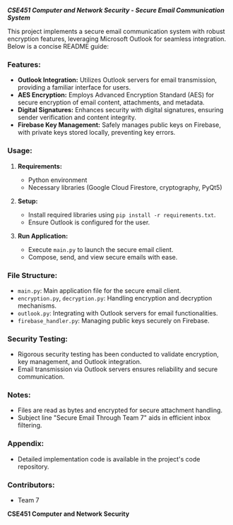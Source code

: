 ***CSE451 Computer and Network Security - Secure Email Communication System***

This project implements a secure email communication system with robust encryption features, leveraging Microsoft Outlook for seamless integration. Below is a concise README guide:

### Features:
- **Outlook Integration:** Utilizes Outlook servers for email transmission, providing a familiar interface for users.
- **AES Encryption:** Employs Advanced Encryption Standard (AES) for secure encryption of email content, attachments, and metadata.
- **Digital Signatures:** Enhances security with digital signatures, ensuring sender verification and content integrity.
- **Firebase Key Management:** Safely manages public keys on Firebase, with private keys stored locally, preventing key errors.

### Usage:
1. **Requirements:**
   - Python environment
   - Necessary libraries (Google Cloud Firestore, cryptography, PyQt5)

2. **Setup:**
   - Install required libraries using `pip install -r requirements.txt`.
   - Ensure Outlook is configured for the user.

3. **Run Application:**
   - Execute `main.py` to launch the secure email client.
   - Compose, send, and view secure emails with ease.

### File Structure:
- `main.py`: Main application file for the secure email client.
- `encryption.py`, `decryption.py`: Handling encryption and decryption mechanisms.
- `outlook.py`: Integrating with Outlook servers for email functionalities.
- `firebase_handler.py`: Managing public keys securely on Firebase.

### Security Testing:
- Rigorous security testing has been conducted to validate encryption, key management, and Outlook integration.
- Email transmission via Outlook servers ensures reliability and secure communication.

### Notes:
- Files are read as bytes and encrypted for secure attachment handling.
- Subject line "Secure Email Through Team 7" aids in efficient inbox filtering.

### Appendix:
- Detailed implementation code is available in the project's code repository.

### Contributors:
- Team 7

**CSE451 Computer and Network Security**